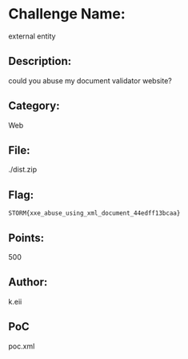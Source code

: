 # Challenge Name:
external entity

## Description:
could you abuse my document validator website?

## Category:
Web

## File:
./dist.zip

## Flag:
`STORM{xxe_abuse_using_xml_document_44edff13bcaa}`

## Points:
500

## Author:
k.eii

## PoC
poc.xml